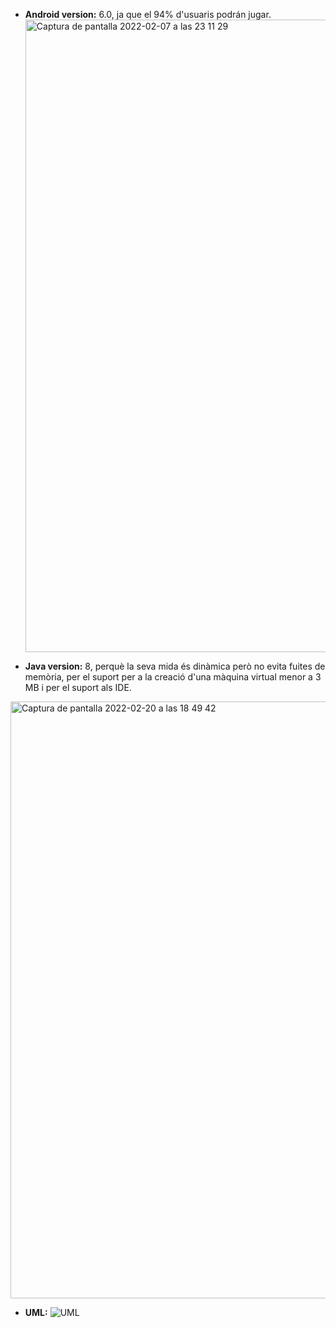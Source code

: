  - **Android version:** 6.0, ja que el 94% d'usuaris podrán jugar.
     <img width="1012" alt="Captura de pantalla 2022-02-07 a las 23 11 29" src="https://user-images.githubusercontent.com/83337658/154515798-60a44e84-6503-4fb5-a920-bb993107d1ac.png">

 - **Java version:** 8, perquè la seva mida és dinàmica però no evita fuites de memòria, per el suport per a la creació d'una màquina virtual menor a 3 MB i per el suport als IDE.
 <img width="955" alt="Captura de pantalla 2022-02-20 a las 18 49 42" src="https://user-images.githubusercontent.com/83337658/154856549-31211416-dfe3-462b-ab5b-953300de60f9.png">

 - **UML:**
![UML](https://user-images.githubusercontent.com/83337658/154852933-3486aa34-5e16-4042-a2ca-ff2d73ed995f.png)

 
